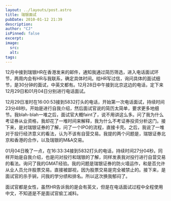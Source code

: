 ```yaml
---
layout: ../layouts/post.astro
title: 瑞银面试
pubDate: 2010-01-12 21:39
description: 
author: "CJ"
isPinned: false
excerpt: 
image:
  src:
  alt:
tags: 
---
```

12月中接到瑞银HR在香港发来的邮件，通知我通过简历筛选，进入电话面试环节，两周内会有HR与我联系，确定具体时间。给HR写过信，询问具体的面试细节，是30分钟的面试，中英文都有。12月28日中午接到北京这边的电话，定下来12月29日和01月04日分别进行电话面试。

12月29日准时在16:00:53接到5832打头的电话，开始第一次电话面试，持续时间23分48秒。开始是进行自我介绍，然后面试官说的简历太简单，要求更多地细节。我blah-blah一堆之后，面试官大概faint了，说不用讲这么多。问了我为什么考证券从业资格，我却花了一堆时间来解释，我为什么不考证券投资分析这门。接下来，是对瑞银证券的了解，问了一个IPO的流程，直接卡壳。之后，我说了一堆对于投行经济意义的看法，认为不该有自营交易。我提的两个问题是，瑞银证券北京和香港的合作，以及瑞银的M&amp;A交易。

01月04日晚了一点，在16:33:34接到5832打头的电话，持续时间27分04秒。同样开始是自我介绍，也是问对投行和瑞银的了解，同样发表我对投行进行自营交易的看法。询问了我的GMAT经验。我的问题是瑞银证券的防火墙运作，和是否允许从业人员允许股票交易。直接被鄙视，因为股票交易是完全被禁止的。接下来，是面试官的杀手锏，问我的学分绩和排名。所以这次换我郁闷了。

面试官都是女性，虽然HR告诉我的是会有英文，但是在电话面试过程中全程使用中文，不知道是不是面试官偷工减料。
